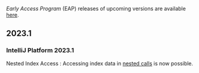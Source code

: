 [//]: # (title: Notable Changes in IntelliJ Platform and Plugins API 2023.*)

<!-- Copyright 2000-2022 JetBrains s.r.o. and other contributors. Use of this source code is governed by the Apache 2.0 license that can be found in the LICENSE file. -->

_Early Access Program_ (EAP) releases of upcoming versions are available [here](https://eap.jetbrains.com).

## 2023.1

<include from="tools_gradle_intellij_plugin.md" element-id="gradle_plugin_223_problem"></include>

### IntelliJ Platform 2023.1

Nested Index Access
: Accessing index data in [nested calls](file_based_indexes.md#nested-index-access) is now possible.
